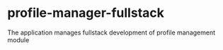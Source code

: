 # profile-manager-fullstack
The application manages fullstack development of profile management module
